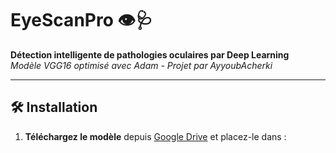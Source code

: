 # EyeScanPro 👁️🩺

**Détection intelligente de pathologies oculaires par Deep Learning**  
*Modèle VGG16 optimisé avec Adam - Projet par AyyoubAcherki*

---

## 🛠️ Installation

1. **Téléchargez le modèle** depuis [Google Drive](https://drive.google.com/file/d/1MYgwEtP5tkGe-wLPqRFSS7cDBmKz5Vwi/view?usp=sharing) et placez-le dans :
